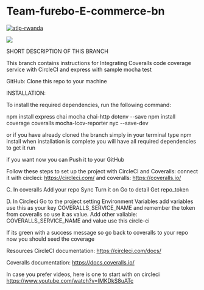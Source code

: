 # Team-furebo-E-commerce-bn

[![atlp-rwanda](https://circleci.com/gh/atlp-rwanda/Team-furebo-E-commerce-bn.svg?style=svg)](https://app.circleci.com/pipelines/github/atlp-rwanda)

[![](https://img.shields.io/badge/Checked_by-Hound-a873d1.svg)](https://houndci.com)

SHORT DESCRIPTION OF THIS BRANCH

This branch contains instructions for Integrating Coveralls code coverage service with CircleCI and express with sample mocha test


GitHub: 
Clone this repo to your machine

INSTALLATION:

To install the required dependencies, run the following command:

npm install express chai mocha chai-http dotenv --save npm install coverage coveralls mocha-lcov-reporter nyc --save-dev

or if you have already cloned the branch simply in your terminal type npm install when installation is complete you will have all required dependencies to get it run

if you want now you can Push it to your GitHub

Follow these steps to set up the project with CircleCI and Coveralls: connect it with circleci: https://circleci.com/ and coveralls: https://coveralls.io/

C. In coveralls Add your repo Sync Turn it on Go to detail Get repo_token

D. In Circleci Go to the project setting Environment Variables add variables use this as your key COVERALLS_SERVICE_NAME and remember the token from coveralls so use it as value. Add other valiable: COVERALLS_SERVICE_NAME and value use this circle-ci

If its green with a success message so go back to coveralls to your repo now you should seed the coverage

Resources CircleCI documentation: https://circleci.com/docs/

Coveralls documentation: https://docs.coveralls.io/

In case you prefer videos, here is one to start with on circleci https://www.youtube.com/watch?v=lMKDkS8uATc
